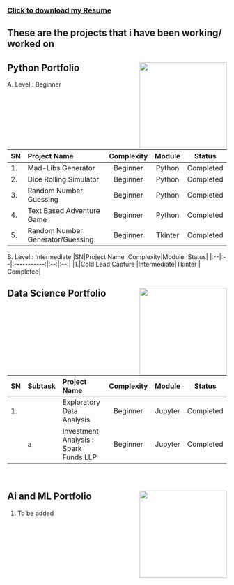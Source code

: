 ### <a id="raw-url" href="https://7512908d-453b-46b4-8fa8-0d0ce5843018.usrfiles.com/ugd/751290_cb6a88ea32b84ed39b24e43a19497f44.pdf" download = "https://7512908d-453b-46b4-8fa8-0d0ce5843018.usrfiles.com/ugd/751290_cb6a88ea32b84ed39b24e43a19497f44.pdf">Click to download my Resume</a>

## These are the projects that i have been working/ worked on
<!--<details> -->
<!--<summary> </summary> -->

## Python Portfolio <img align = "right" width = "200" src = "https://img.icons8.com/clouds/512/python.png"> <br clear= "left"/>


A. Level : Beginner

|SN|Project Name          |Complexity |Module|Status|
|:--|:--|:-----------:|:--:|:--:|
|1.|Mad-Libs Generator |Beginner |Python| Completed| <br>
|2.|Dice Rolling Simulator |Beginner |Python|Completed| <br>
|3.|Random Number Guessing |Beginner |Python |Completed| <br>
|4.|Text Based Adventure Game |Beginner |Python |Completed| <br> 
|5.|Random Number Generator/Guessing | Beginner |Tkinter|Completed |<br>

B. Level : Intermediate
|SN|Project Name          |Complexity|Module   |Status|
|:--|:--|:-----------:|:--:|:--:|
|1.|Cold Lead Capture |Intermediate|Tkinter | Completed| <br>

## Data Science Portfolio <img align = "right" width = "200" src = "https://i.imgur.com/p7um1ZK.png"> <br clear= "left"/>


<br>

|SN|Subtask|Project Name|Complexity|Module| Status|
|:-|:--|:--|:--:|:--:|:--:|
|1.||Exploratory Data Analysis|Beginner|Jupyter|Completed|<br>
| | a| Investment Analysis : Spark Funds LLP|Beginner|Jupyter|Completed|
</pre>
<br>

</details>

## Ai and ML Portfolio <img align = "right" width = "200" src = "https://i.imgur.com/hEAIS0j.png"> <br clear= "left"/>


1. To be added
<br>
</details>
